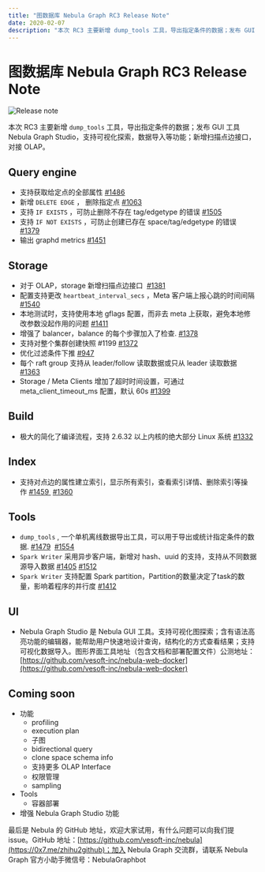 ```yaml
---
title: "图数据库 Nebula Graph RC3 Release Note"
date: 2020-02-07
description: "本次 RC3 主要新增 dump_tools 工具，导出指定条件的数据；发布 GUI 工具 Nebula Graph Studio；新增扫描点边接口，对接 OLAP…"
---
```

# 图数据库 Nebula Graph RC3 Release Note

![Release note](https://user-images.githubusercontent.com/56643819/74008741-96befe00-49bc-11ea-8a68-3a2d2dd42182.png)

本次 RC3 主要新增 `dump_tools` 工具，导出指定条件的数据；发布 GUI 工具 Nebula Graph Studio，支持可视化探索，数据导入等功能；新增扫描点边接口，对接 OLAP。

## Query engine

- 支持获取给定点的全部属性 [#1486](https://github.com/vesoft-inc/nebula/pull/1486)
- 新增 `DELETE EDGE` ， 删除指定点 [#1063](https://github.com/vesoft-inc/nebula/pull/1063)
- 支持 `IF EXISTS` ，可防止删除不存在 tag/edgetype 的错误 [#1505](https://github.com/vesoft-inc/nebula/pull/1505)
- 支持 `IF NOT EXISTS` ，可防止创建已存在 space/tag/edgetype 的错误 [#1379](https://github.com/vesoft-inc/nebula/pull/1379)
- 输出 graphd metrics [#1451](https://github.com/vesoft-inc/nebula/pull/1451)

## Storage

- 对于 OLAP，storage 新增扫描点边接口  [#1381](https://github.com/vesoft-inc/nebula/pull/1381)
- 配置支持更改 `heartbeat_interval_secs` ，Meta 客户端上报心跳的时间间隔 [#1540](https://github.com/vesoft-inc/nebula/pull/1540)
- 本地测试时，支持使用本地 gflags 配置，而非去 meta 上获取，避免本地修改参数没起作用的问题 [#1411](https://github.com/vesoft-inc/nebula/pull/1411)
- 增强了 balancer，balance 的每个步骤加入了检查. [#1378](https://github.com/vesoft-inc/nebula/pull/1378)
- 支持对整个集群创建快照 #1199 [#1372](https://github.com/vesoft-inc/nebula/pull/1372)
- 优化过滤条件下推 [#947](https://github.com/vesoft-inc/nebula/pull/947)
- 每个 raft group 支持从 leader/follow 读取数据或只从 leader 读取数据 [#1363](https://github.com/vesoft-inc/nebula/pull/1363)
- Storage / Meta Clients 增加了超时时间设置，可通过 meta_client_timeout_ms 配置，默认 60s [#1399](https://github.com/vesoft-inc/nebula/pull/1399)

## Build

- 极大的简化了编译流程，支持 2.6.32 以上内核的绝大部分 Linux 系统 [#1332](https://github.com/vesoft-inc/nebula/pull/1332)

## Index

- 支持对点边的属性建立索引，显示所有索引，查看索引详情、删除索引等操作 [#1459 ](https://github.com/vesoft-inc/nebula/pull/1459) [#1360](https://github.com/vesoft-inc/nebula/pull/1360)

## Tools

- `dump_tools` , 一个单机离线数据导出工具，可以用于导出或统计指定条件的数据. [#1479](https://github.com/vesoft-inc/nebula/pull/1479)  [#1554](https://github.com/vesoft-inc/nebula/pull/1554)
- `Spark Writer` 采用异步客户端，新增对 hash、uuid 的支持，支持从不同数据源导入数据 [#1405](https://github.com/vesoft-inc/nebula/pull/1405) [#1512](https://github.com/vesoft-inc/nebula/pull/1512)
- `Spark Writer` 支持配置 Spark partition，Partition的数量决定了task的数量，影响着程序的并行度 [#1412](https://github.com/vesoft-inc/nebula/pull/1412)

## UI

- Nebula Graph Studio 是 Nebula GUI 工具。支持可视化图探索；含有语法高亮功能的编辑器，能帮助用户快速地设计查询，结构化的方式查看结果；支持可视化数据导入。图形界面工具地址（包含文档和部署配置文件）公测地址：[https://github.com/vesoft-inc/nebula-web-docker](https://github.com/vesoft-inc/nebula-web-docker)


## Coming soon

- 功能
  - profiling
  - execution plan
  - 子图
  - bidirectional query
  - clone space schema info
  - 支持更多 OLAP Interface
  - 权限管理
  - sampling
- Tools
  - 容器部署
- 增强 Nebula Graph Studio 功能

最后是 Nebula 的 GitHub 地址，欢迎大家试用，有什么问题可以向我们提 issue。GitHub 地址：[https://github.com/vesoft-inc/nebula](https://0x7.me/zhihu2github)；加入 Nebula Graph 交流群，请联系 Nebula Graph 官方小助手微信号：NebulaGraphbot
